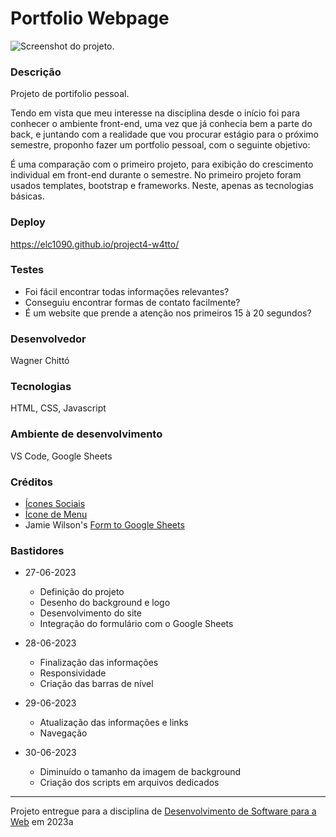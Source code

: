 # Portfolio Webpage

![Screenshot do projeto](https://i.imgur.com/X90tL8Q.png "Screenshot do projeto").


### Descrição

Projeto de portifolio pessoal.

Tendo em vista que meu interesse na disciplina desde o início foi para conhecer o ambiente front-end, uma vez que já conhecia bem a parte do back, e juntando com a realidade que vou procurar estágio para o próximo semestre, proponho fazer um portfolio pessoal, com o seguinte objetivo:

É uma comparação com o primeiro projeto, para exibição do crescimento individual em front-end durante o semestre. No primeiro projeto foram usados templates, bootstrap e frameworks. Neste, apenas as tecnologias básicas.

### Deploy

https://elc1090.github.io/project4-w4tto/

### Testes

- Foi fácil encontrar todas informações relevantes?
- Conseguiu encontrar formas de contato facilmente?
- É um website que prende a atenção nos primeiros 15 à 20 segundos?

### Desenvolvedor

Wagner Chittó

### Tecnologias

HTML, CSS, Javascript

### Ambiente de desenvolvimento

VS Code, Google Sheets

### Créditos

- [Ícones Sociais](https://icons8.com)
- [Ícone de Menu](https://www.flaticon.com/free-icons/menu)
- Jamie Wilson's [Form to Google Sheets](https://github.com/jamiewilson/form-to-google-sheets)

### Bastidores

- 27-06-2023
    - Definição do projeto
    - Desenho do background e logo
    - Desenvolvimento do site
    - Integração do formulário com o Google Sheets

- 28-06-2023
    - Finalização das informações
    - Responsividade
    - Criação das barras de nível

- 29-06-2023
    - Atualização das informações e links
    - Navegação
- 30-06-2023
    - Diminuído o tamanho da imagem de background
    - Criação dos scripts em arquivos dedicados


---
Projeto entregue para a disciplina de [Desenvolvimento de Software para a Web](http://github.com/andreainfufsm/elc1090-2023a) em 2023a